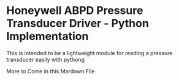 # Honeywell ABPD Pressure Transducer Driver - Python Implementation

This is intended to be a lightweight module for reading a pressure transducer easily with pythong

More to Come in this Mardown File
